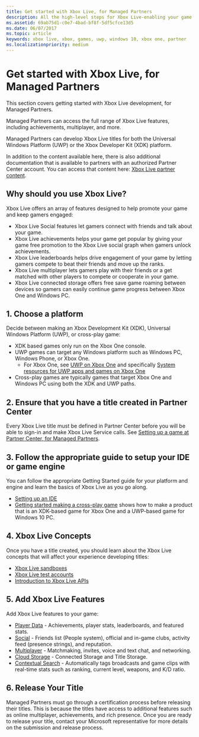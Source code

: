 ```yaml
---
title: Get started with Xbox Live, for Managed Partners
description: All the high-level steps for Xbox Live-enabling your game, from joining the Managed Partners Program, through releasing your game.
ms.assetid: 69ab75d1-c0e7-4bad-bf8f-5df5cfce13d5
ms.date: 06/07/2017
ms.topic: article
keywords: xbox live, xbox, games, uwp, windows 10, xbox one, partner
ms.localizationpriority: medium
---
```


# Get started with Xbox Live, for Managed Partners

This section covers getting started with Xbox Live development, for Managed Partners.

Managed Partners can access the full range of Xbox Live features, including achievements, multiplayer, and more.

Managed Partners can develop Xbox Live titles for both the Universal Windows Platform (UWP) or the Xbox Developer Kit (XDK) platform.

In addition to the content available here, there is also additional documentation that is available to partners with an authorized Partner Center account.
You can access that content here: [Xbox Live partner content](https://developer.microsoft.com/games/xbox/docs/xboxlive/xbox-live-partners/partner-content).


## Why should you use Xbox Live?

Xbox Live offers an array of features designed to help promote your game and keep gamers engaged:

- Xbox Live Social features let gamers connect with friends and talk about your game.
- Xbox Live achievements helps your game get popular by giving your game free promotion to the Xbox Live social graph when gamers unlock achievements.
- Xbox Live leaderboards helps drive engagement of your game by letting gamers compete to beat their friends and move up the ranks.
- Xbox Live multiplayer lets gamers play with their friends or a get matched with other players to compete or cooperate in your game.
- Xbox Live connected storage offers free save game roaming between devices so gamers can easily continue game progress between Xbox One and Windows PC.


## 1. Choose a platform

Decide between making an Xbox Development Kit (XDK), Universal Windows Platform (UWP), or cross-play game:

- XDK based games only run on the Xbox One console.
- UWP games can target any Windows platform such as Windows PC, Windows Phone, or Xbox One.
  - For Xbox One, see [UWP on Xbox One](https://msdn.microsoft.com/windows/uwp/xbox-apps/index) and specifically [System resources for UWP apps and games on Xbox One](https://msdn.microsoft.com/windows/uwp/xbox-apps/system-resource-allocation)
- Cross-play games are typically games that target Xbox One and Windows PC using both the XDK and UWP paths.


## 2. Ensure that you have a title created in Partner Center

Every Xbox Live title must be defined in Partner Center before you will be able to sign-in and make Xbox Live Service calls.
See [Setting up a game at Partner Center, for Managed Partners](../setup-partner-center-id-partners.md).


## 3. Follow the appropriate guide to setup your IDE or game engine

You can follow the appropriate Getting Started guide for your platform and engine and learn the basics of Xbox Live as you go along.

* [Setting up an IDE](../../setup-ide/setup-ide_nav.md)
* [Getting started making a cross-play game](../../../get-started-with-partner/get-started-with-cross-play-games.md) shows how to make a product that is an XDK-based game for Xbox One and a UWP-based game for Windows 10 PC.


## 4. Xbox Live Concepts

Once you have a title created, you should learn about the Xbox Live concepts that will affect your experience developing titles:

- [Xbox Live sandboxes](../../../xbox-live-sandboxes.md)
- [Xbox Live test accounts](../../../xbox-live-test-accounts.md)
- [Introduction to Xbox Live APIs](../../../introduction-to-xbox-live-apis.md)


## 5. Add Xbox Live Features

Add Xbox Live features to your game:

- [Player Data](../../../features/player-data/live-playerdata-nav.md) - Achievements, player stats, leaderboards, and featured stats.
- [Social](../../../features/social/live-social-nav.md) - Friends list (People system), official and in-game clubs, activity feed (presence strings), and reputation.
- [Multiplayer](../../../features/multiplayer/live-multiplayer-intro.md) - Matchmaking, invites, voice and text chat, and networking.
- [Cloud Storage](../../../storage-platform/cloud-storage_nav.md) - Connected Storage and Title Storage.
- [Contextual Search](../../../contextual-search/contextual-search.md) - Automatically tags broadcasts and game clips with real-time stats such as ranking, current level, weapons, and K/D ratio.


## 6. Release Your Title

Managed Partners must go through a certification process before releasing their titles.
This is because the titles have access to additional features such as online multiplayer, achievements, and rich presence.
Once you are ready to release your title, contact your Microsoft representative for more details on the submission and release process.
